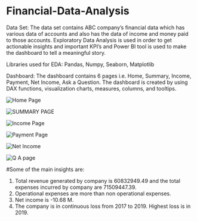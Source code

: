 # Financial-Data-Analysis

Data Set: The data set contains ABC company’s financial data which has various data of accounts and also has the data of income and money paid to those accounts. Exploratory Data Analysis is used in order to get actionable insights and important KPI’s and Power BI tool is used to make the dashboard to tell a meaningful story.

Libraries used for EDA:
Pandas,
Numpy,
Seaborn,
Matplotlib

Dashboard: The dashboard contains 6 pages i.e. 
Home,
Summary,
Income,
Payment,
Net Income,
Ask a Question.
The dashboard is created by using DAX functions, visualization charts,  measures, columns, and tooltips.







![Home Page](https://github.com/LuckySuman/Financial-Data-Analysis/assets/124083128/69393539-d146-47c9-a3a0-04b8b89ac408)


![SUMMARY PAGE](https://github.com/LuckySuman/Financial-Data-Analysis/assets/124083128/98aa3ee4-6f82-45d4-95c9-7dea167db13b)


![Income Page](https://github.com/LuckySuman/Financial-Data-Analysis/assets/124083128/6d9dcbed-c556-4a96-9d3e-b0f7d4697e95)


![Payment Page](https://github.com/LuckySuman/Financial-Data-Analysis/assets/124083128/3d70cb6a-c934-4008-a62b-2e01d581617a)


![Net Income](https://github.com/LuckySuman/Financial-Data-Analysis/assets/124083128/a49e7345-24d4-43cd-8df4-34309b2efe18)


![Q   A page](https://github.com/LuckySuman/Financial-Data-Analysis/assets/124083128/930e36b7-3722-45e8-9e11-4a062679cd8b)

#Some of the main insights are:

1. Total revenue  generated by company is 60832949.49 and the total expenses incurred by company are 71509447.39.
2. Operational expenses are more than non operational expenses.
3. Net income is -10.68 M.
4. The company is in continuous loss from 2017 to 2019. Highest loss is in 2019.







